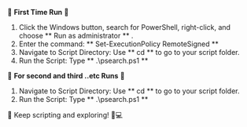 🌟 **First Time Run** 🚀

1. Click the Windows button, search for PowerShell, right-click, and choose ** Run as administrator ** .
2. Enter the command: ** Set-ExecutionPolicy RemoteSigned **
3. Navigate to Script Directory: Use ** cd ** to go to your script folder.
4. Run the Script: Type ** .\psearch.ps1 **

🔄 **For second and third ..etc Runs** 🔁

1. Navigate to Script Directory: Use ** cd ** to go to your script folder.
2. Run the Script: Type ** .\psearch.ps1 **

🚀 Keep scripting and exploring! 🌈💻
